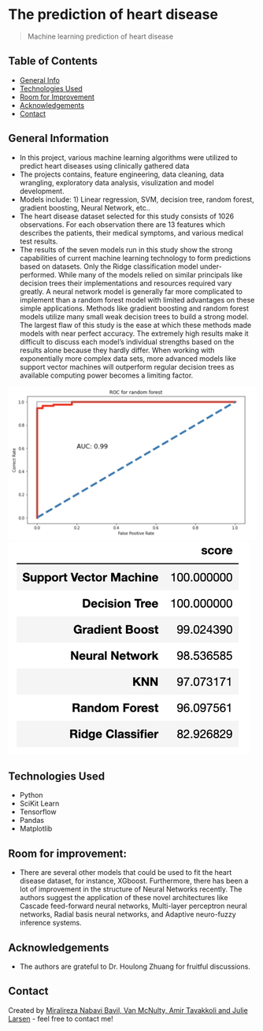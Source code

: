 # The prediction of heart disease
> Machine learning prediction of heart disease

## Table of Contents
* [General Info](#general-information)
* [Technologies Used](#technologies-used)
* [Room for Improvement](#room-for-improvement)
* [Acknowledgements](#acknowledgements)
* [Contact](#contact)
<!-- * [License](#license) -->


## General Information
- In this project, various machine learning algorithms were utilized to predict heart diseases using clinically gathered data
- The projects contains, feature engineering, data cleaning, data wrangling, exploratory data analysis, visulization and model development.
- Models include: 1) Linear regression, SVM, decision tree, random forest, gradient boosting, Neural Network, etc..
- The heart disease dataset selected for this study consists of 1026 observations. For each observation there are 13 features which describes the patients, their medical symptoms, and various medical test results.
- The results of the seven models run in this study show the strong capabilities of current machine learning technology to form predictions based on datasets. Only the Ridge classification model under-performed. While many of the models relied on similar principals like decision trees their implementations and resources required vary greatly. A neural network model is generally far more complicated to implement than a random forest model with limited advantages on these simple applications. Methods like gradient boosting and random forest models utilize many small weak decision trees to build a strong model. The largest flaw of this study is the ease at which these methods made models with near perfect accuracy. The extremely high results make it difficult to discuss each model’s individual strengths based on the results alone because they hardly differ. When working with exponentially more complex data sets, more advanced models like support vector machines will outperform regular decision trees as available computing power becomes a limiting factor. 

![Example screenshot](ROC.png)
![Example screenshot](Scores.png)
<!-- If you have screenshots you'd like to share, include them here. -->

## Technologies Used
- Python
- SciKit Learn
- Tensorflow
- Pandas
- Matplotlib

## Room for improvement:
- There are several other models that could be used to fit the heart disease dataset, for instance, XGboost. Furthermore, there has been a lot of improvement in the structure of Neural Networks recently. The authors suggest the application of these novel architectures like Cascade feed-forward neural networks, Multi-layer perceptron neural networks, Radial basis neural networks, and Adaptive neuro-fuzzy inference systems.


## Acknowledgements
- The authors are grateful to Dr. Houlong Zhuang for fruitful discussions.


## Contact
Created by [Miralireza Nabavi Bavil, Van McNulty, Amir Tavakkoli and Julie Larsen](anabavib@asu.edu) - feel free to contact me!
